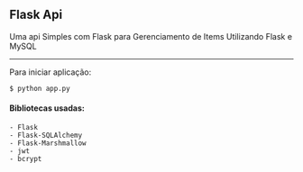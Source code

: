 ## Flask Api

Uma api Simples com Flask para Gerenciamento de Items Utilizando Flask e MySQL

---

Para iniciar aplicação:

```console
$ python app.py
```

#### Bibliotecas usadas:

    - Flask
    - Flask-SQLAlchemy
    - Flask-Marshmallow
    - jwt 
    - bcrypt

